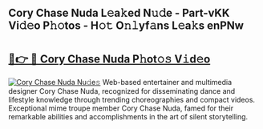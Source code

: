 ## Cory Chase Nuda L𝚎a𝚔ed N𝚞𝚍e - Part-vKK Vi𝚍𝚎o P𝚑𝚘tos - H𝚘𝚝 O𝚗𝚕yf𝚊ns L𝚎a𝚔s enPNw

# <h2><a href="http://kf0nrb7.oniu.top/?m=Cory+Chase+Nuda">🔗👉 🔴 Cory Chase Nuda P𝚑ot𝚘𝚜 V𝚒d𝚎o</a></h2>

[![Cory Chase Nuda Nu𝚍e𝚜](https://i.imgur.com/0qMVB7G.gif)](http://kf0nrb7.oniu.top/?m=Cory+Chase+Nuda)
Web-based entertainer and multimedia designer Cory Chase Nuda, recognized for disseminating dance and lifestyle knowledge through trending choreographies and compact videos. Exceptional mime troupe member Cory Chase Nuda, famed for their remarkable abilities and accomplishments in the art of silent storytelling.  
